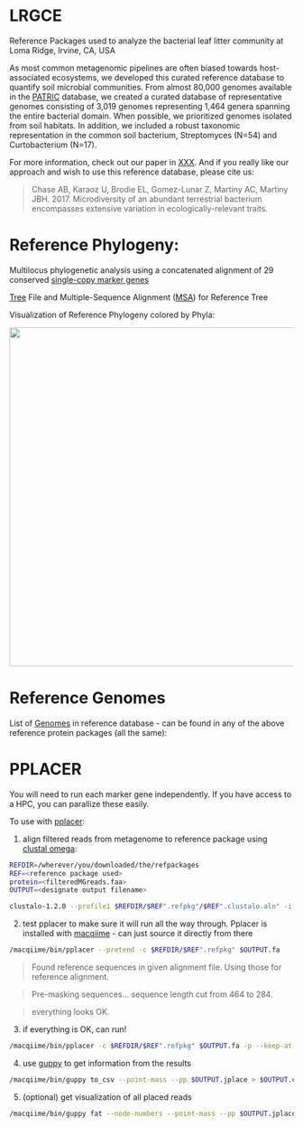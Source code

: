# LRGCE

Reference Packages used to analyze the bacterial leaf litter community at Loma Ridge, Irvine, CA, USA

As most common metagenomic pipelines are often biased towards host-associated ecosystems, we developed this curated reference database to quantify soil microbial communities. From almost 80,000 genomes available in the [PATRIC](https://www.patricbrc.org/) database, we created a curated database of representative genomes consisting of 3,019 genomes representing 1,464 genera spanning the entire bacterial domain. When possible, we prioritized genomes isolated from soil habitats. In addition, we included a robust taxonomic representation in the common soil bacterium, Streptomyces (N=54) and Curtobacterium (N=17).

For more information, check out our paper in [XXX](journalwebsite.com). And 
if you really like our approach and wish to use this reference database, please cite us:

>Chase AB, Karaoz U, Brodie EL, Gomez-Lunar Z, Martiny AC, Martiny JBH. 2017. Microdiversity of an abundant terrestrial bacterium encompasses extensive variation in ecologically-relevant traits.


# Reference Phylogeny: 
Multilocus phylogenetic analysis using a concatenated alignment of 29 conserved [single-copy marker genes](http://journals.plos.org/plosone/article?id=10.1371/journal.pone.0077033) 

[Tree](https://github.com/alex-b-chase/LRGCE/blob/master/concat.aligned.filtered.tre) File and Multiple-Sequence Alignment ([MSA](https://github.com/alex-b-chase/LRGCE/blob/master/concat.aligned.filtered.fa.zip)) for Reference Tree

Visualization of Reference Phylogeny colored by Phyla:

<img src="reference_tree.jpg" width="600" align="middle"/>

# Reference Genomes
List of [Genomes](https://github.com/alex-b-chase/LRGCE/blob/master/concat.aligned.filtered_ids.txt) in reference database - can be found in any of the above reference protein packages (all the same):


# PPLACER
You will need to run each marker gene independently. If you have access to a HPC, you can parallize these easily.

To use with [pplacer](http://matsen.fhcrc.org/pplacer/):

1. align filtered reads from metagenome to reference package using [clustal omega](http://www.clustal.org/omega/):

```bash
REFDIR=/wherever/you/downloaded/the/refpackages
REF=<reference package used>
protein=<filteredMGreads.faa>
OUTPUT=<designate output filename>

clustalo-1.2.0 --profile1 $REFDIR/$REF".refpkg"/$REF".clustalo.aln" -i $protein -o $OUTPUT.fa
```

2. test pplacer to make sure it will run all the way through. Pplacer is installed with [macqiime](http://www.wernerlab.org/software/macqiime) - can just source it directly from there

```bash
/macqiime/bin/pplacer --pretend -c $REFDIR/$REF".refpkg" $OUTPUT.fa
```

>Found reference sequences in given alignment file. Using those for reference alignment.

>Pre-masking sequences... sequence length cut from 464 to 284.

>everything looks OK.


3. if everything is OK, can run!

```bash
/macqiime/bin/pplacer -c $REFDIR/$REF".refpkg" $OUTPUT.fa -p --keep-at-most 20
```

4. use [guppy](https://matsen.github.io/pplacer/generated_rst/guppy.html) to get information from the results

```bash
/macqiime/bin/guppy to_csv --point-mass --pp $OUTPUT.jplace > $OUTPUT.csv
```

5. (optional) get visualization of all placed reads

```bash
/macqiime/bin/guppy fat --node-numbers --point-mass --pp $OUTPUT.jplace
```
